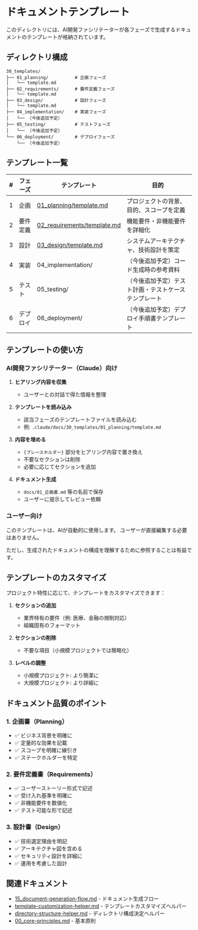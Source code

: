 # ドキュメントテンプレート

このディレクトリには、AI開発ファシリテーターが各フェーズで生成するドキュメントのテンプレートが格納されています。

## ディレクトリ構成

```
30_templates/
├── 01_planning/          # 企画フェーズ
│   └── template.md
├── 02_requirements/      # 要件定義フェーズ
│   └── template.md
├── 03_design/            # 設計フェーズ
│   └── template.md
├── 04_implementation/    # 実装フェーズ
│   └── （今後追加予定）
├── 05_testing/           # テストフェーズ
│   └── （今後追加予定）
└── 06_deployment/        # デプロイフェーズ
    └── （今後追加予定）
```

## テンプレート一覧

| # | フェーズ | テンプレート | 目的 |
|---|---------|-------------|------|
| 1 | 企画 | [01_planning/template.md](01_planning/template.md) | プロジェクトの背景、目的、スコープを定義 |
| 2 | 要件定義 | [02_requirements/template.md](02_requirements/template.md) | 機能要件・非機能要件を詳細化 |
| 3 | 設計 | [03_design/template.md](03_design/template.md) | システムアーキテクチャ、技術設計を策定 |
| 4 | 実装 | 04_implementation/ | （今後追加予定）コード生成時の参考資料 |
| 5 | テスト | 05_testing/ | （今後追加予定）テスト計画・テストケーステンプレート |
| 6 | デプロイ | 06_deployment/ | （今後追加予定）デプロイ手順書テンプレート |

## テンプレートの使い方

### AI開発ファシリテーター（Claude）向け

1. **ヒアリング内容を収集**
   - ユーザーとの対話で得た情報を整理

2. **テンプレートを読み込み**
   - 該当フェーズのテンプレートファイルを読み込む
   - 例: `.claude/docs/30_templates/01_planning/template.md`

3. **内容を埋める**
   - `{プレースホルダー}` 部分をヒアリング内容で置き換え
   - 不要なセクションは削除
   - 必要に応じてセクションを追加

4. **ドキュメント生成**
   - `docs/01_企画書.md` 等の名前で保存
   - ユーザーに提示してレビュー依頼

### ユーザー向け

このテンプレートは、AIが自動的に使用します。
ユーザーが直接編集する必要はありません。

ただし、生成されたドキュメントの構成を理解するために参照することは有益です。

## テンプレートのカスタマイズ

プロジェクト特性に応じて、テンプレートをカスタマイズできます：

1. **セクションの追加**
   - 業界特有の要件（例: 医療、金融の規制対応）
   - 組織固有のフォーマット

2. **セクションの削除**
   - 不要な項目（小規模プロジェクトでは簡略化）

3. **レベルの調整**
   - 小規模プロジェクト: より簡潔に
   - 大規模プロジェクト: より詳細に

## ドキュメント品質のポイント

### 1. 企画書（Planning）
- ✅ ビジネス背景を明確に
- ✅ 定量的な効果を記載
- ✅ スコープを明確に線引き
- ✅ ステークホルダーを特定

### 2. 要件定義書（Requirements）
- ✅ ユーザーストーリー形式で記述
- ✅ 受け入れ基準を明確に
- ✅ 非機能要件を数値化
- ✅ テスト可能な形で記述

### 3. 設計書（Design）
- ✅ 技術選定理由を明記
- ✅ アーキテクチャ図を含める
- ✅ セキュリティ設計を詳細に
- ✅ 運用を考慮した設計

## 関連ドキュメント

- [15_document-generation-flow.md](../10_facilitation/15_document-generation-flow.md) - ドキュメント生成フロー
- [template-customization-helper.md](../../helpers/template-customization-helper.md) - テンプレートカスタマイズヘルパー
- [directory-structure-helper.md](../../helpers/directory-structure-helper.md) - ディレクトリ構成決定ヘルパー
- [00_core-principles.md](../00_core-principles.md) - 基本原則
